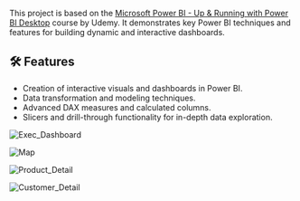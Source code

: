 This project is based on the [Microsoft Power BI - Up & Running with Power BI Desktop](https://www.udemy.com/course/microsoft-power-bi-up-running-with-power-bi-desktop/) course by Udemy. It demonstrates key Power BI techniques and features for building dynamic and interactive dashboards.

## 🛠 Features

- Creation of interactive visuals and dashboards in Power BI.
- Data transformation and modeling techniques.
- Advanced DAX measures and calculated columns.
- Slicers and drill-through functionality for in-depth data exploration.

![Exec_Dashboard](https://github.com/user-attachments/assets/b3191f9b-8cfa-470e-9e83-70fa9bd88742)

![Map](https://github.com/user-attachments/assets/a8de7b62-558b-460d-a752-19f93ecb4d72)

![Product_Detail](https://github.com/user-attachments/assets/8b8990bf-893b-412b-aabd-39fbbcdf0894)

![Customer_Detail](https://github.com/user-attachments/assets/be4bf578-0f37-4eaa-b0df-7a83ef2f769f)
